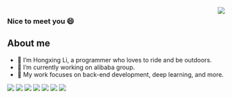 <img align="right" src="https://github-readme-stats.vercel.app/api?username=lihongxingcqupt&show_icons=true&icon_color=CE1D2D&text_color=718096&bg_color=ffffff&hide_title=true" />


###  Nice to meet you 😄 




<!-- Here are some ideas to get you started: -->
## About me
- 🤔 I’m Hongxing Li, a programmer who loves to ride and be outdoors.
- 🔭 I’m currently working on alibaba group.
- 🌱 My work focuses on back-end development, deep learning, and more.
<!-- - 👯 I’m looking to collaborate on ...
- 🤔 I’m looking for help with ...
- 💬 Ask me about ...
- 📫 How to reach me: ...
- 😄 Pronouns: ...
- ⚡ Fun fact: ... -->



<img src="https://img.shields.io/badge/Java-100%25-green" /> <img src="https://img.shields.io/badge/Spring%20Boot-100%25-yellow" />  <img src="https://img.shields.io/badge/%E6%B6%88%E6%81%AF%E4%B8%AD%E9%97%B4%E4%BB%B6-Rabbit%20MQ-red" />  <img src="https://img.shields.io/badge/%E6%95%B0%E6%8D%AE%E5%BA%93-MySQL-blue" />  <img src="https://img.shields.io/badge/%E7%BC%93%E5%AD%98-Redis-lightgrey" /> <img src="https://img.shields.io/badge/%E6%95%B0%E6%8D%AE%E6%8C%96%E6%8E%98-%E4%BA%8B%E6%95%85%E9%A2%84%E6%B5%8B-yellow" />  <img src="https://img.shields.io/badge/%E6%B7%B1%E5%BA%A6%E5%AD%A6%E4%B9%A0-Tensorflow-orange" />
